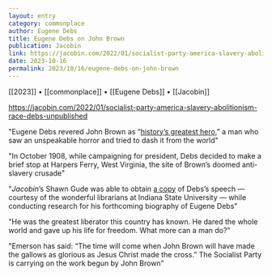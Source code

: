 ```yaml
---
layout: entry
category: commonplace
author: Eugene Debs
title: Eugene Debs on John Brown
publication: Jacobin
link: https://jacobin.com/2022/01/socialist-party-america-slavery-abolitionism-race-debs-unpublished
date: 2023-10-16
permalink: 2023/10/16/eugene-debs-on-john-brown
---
```


[[2023]] • [[commonplace]] • [[Eugene Debs]] • [[Jacobin]]

https://jacobin.com/2022/01/socialist-party-america-slavery-abolitionism-race-debs-unpublished

"Eugene Debs revered John Brown as “[history’s greatest hero](https://jacobinmag.com/2020/10/eugene-debs-john-brown),” a man who saw an unspeakable horror and tried to dash it from the world"

"In October 1908, while campaigning for president, Debs decided to make a brief stop at Harpers Ferry, West Virginia, the site of Brown’s doomed anti-slavery crusade"

"*Jacobin*’s Shawn Gude was able to obtain [a copy](https://shawngude.substack.com/p/eugene-debss-never-published-1908) of Debs’s speech — courtesy of the wonderful librarians at Indiana State University — while conducting research for his forthcoming biography of Eugene Debs"

"He was the greatest liberator this country has known. He dared the whole world and gave up his life for freedom. What more can a man do?"

"Emerson has said: “The time will come when John Brown will have made the gallows as glorious as Jesus Christ made the cross.” The Socialist Party is carrying on the work begun by John Brown"
